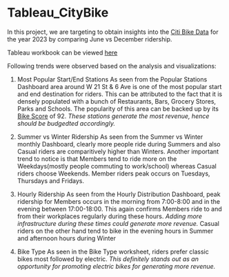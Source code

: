 # Tableau_CityBike

In this project, we are targeting to obtain insights into the [Citi Bike Data](https://citibikenyc.com/system-data) for the year 2023 by comparing June vs December ridership.

Tableau workbook can be viewed [here](https://public.tableau.com/app/profile/neha.s1667/viz/Tableau_Module18_NYBike_Challenge/StartHourlydistribution?publish=yes)

Following trends were observed based on the analysis and visualizations:

1. Most Popular Start/End Stations
   As seen from the Popular Stations Dashboard area around W 21 St & 6 Ave is one of the most popular start and end destination for riders. This can be attributed to the fact that it is densely populated with a bunch of Restaurants, Bars, Grocery Stores, Parks and Schools. The popularity of this area can be backed up by its [Bike Score](https://www.walkscore.com/score/6th-ave-w-21st-st-new-york) of 92.
   _These stations generate the most revenue, hence should be budgedted accordingly._

2. Summer vs Winter Ridership
   As seen from the Summer vs Winter monthly Dashboard, clearly more people ride during Summers and also Casual riders are comparitively higher than Winters. Another important trend to notice is that Members tend to ride more on the Weekdays(mostly people commuting to work/school) whereas Casual riders choose Weekends. Member riders peak occurs on Tuesdays, Thursdays and Fridays.

3. Hourly Ridership
   As seen from the Hourly Distribution Dashboard, peak ridership for Members occurs in the morning from 7:00-8:00 and in the evening between 17:00-18:00. This again confirms Members ride to and from their workplaces regularly during these hours. _Adding more infrastructure during these times could generate more revenue._ Casual riders on the other hand tend to bike in the evening hours in Summer and afternoon hours during Winter

4. Bike Type
   As seen in the Bike Type worksheet, riders prefer classic bikes most followed by electric. _This definitely stands out as an opportunity for promoting electric bikes for generating more revenue._
